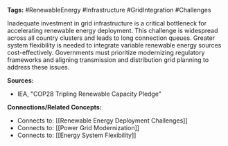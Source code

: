 **Tags:** #RenewableEnergy #Infrastructure #GridIntegration #Challenges

Inadequate investment in grid infrastructure is a critical bottleneck for accelerating renewable energy deployment. This challenge is widespread across all country clusters and leads to long connection queues. Greater system flexibility is needed to integrate variable renewable energy sources cost-effectively. Governments must prioritize modernizing regulatory frameworks and aligning transmission and distribution grid planning to address these issues.

**Sources:**

- IEA, "COP28 Tripling Renewable Capacity Pledge"

**Connections/Related Concepts:**
- Connects to: [[Renewable Energy Deployment Challenges]]
- Connects to: [[Power Grid Modernization]]
- Connects to: [[Energy System Flexibility]]

